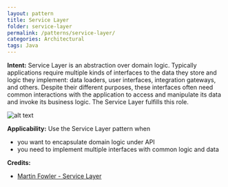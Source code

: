 ```yaml
---
layout: pattern
title: Service Layer
folder: service-layer
permalink: /patterns/service-layer/
categories: Architectural
tags: Java
---
```


**Intent:** Service Layer is an abstraction over domain logic. Typically
applications require multiple kinds of interfaces to the data they store and
logic they implement: data loaders, user interfaces, integration gateways, and
others. Despite their different purposes, these interfaces often need common
interactions with the application to access and manipulate its data and invoke
its business logic. The Service Layer fulfills this role.

![alt text](./etc/service-layer.png "Service Layer")

**Applicability:** Use the Service Layer pattern when

* you want to encapsulate domain logic under API
* you need to implement multiple interfaces with common logic and data

**Credits:**

* [Martin Fowler - Service Layer](http://martinfowler.com/eaaCatalog/serviceLayer.html)
